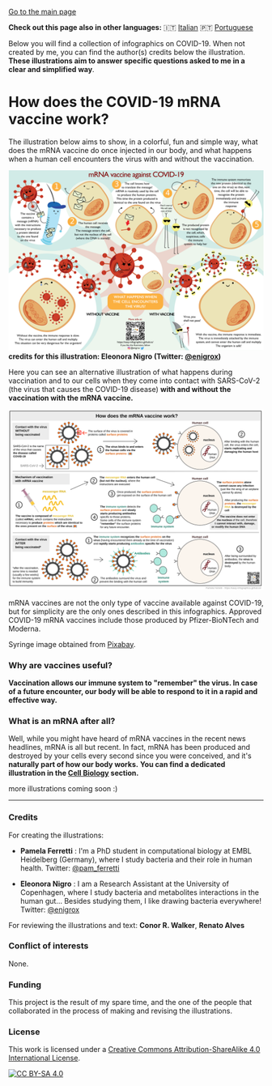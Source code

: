 [Go to the main page](https://easy-infographics.github.io/)

**Check out this page also in other languages:** 🇮🇹  [Italian](../it/) 🇵🇹 [Portuguese](../pt/)

Below you will find a collection of infographics on COVID-19. When not created by me, you can find the author(s) credits below the illustration. 
**These illustrations aim to answer specific questions asked to me in a clear and simplified way**. 

# How does the COVID-19 mRNA vaccine work?

The illustration below aims to show, in a colorful, fun and simple way, what does the mRNA vaccine do once injected in our body, and what happens when a human cell encounters the virus with and without the vaccination.

[![How does the mRNA vaccine work - english cartoon version](images/cartoon_vaccine_EN.svg)](images/cartoon_vaccine_EN.svg)
**credits for this illustration: Eleonora Nigro (Twitter: [@enigrox](https://twitter.com/enigrox))**

Here you can see an alternative illustration of what happens during vaccination and to our cells when they come into contact with SARS-CoV-2 (the virus that causes the COVID-19 disease) **with and without the vaccination with the mRNA vaccine.** 

[![How does the mRNA vaccine work - english version](images/vaccine.svg)](images/vaccine.svg)

mRNA vaccines are not the only type of vaccine available against COVID-19, but for simplicity are the only ones described in this infographics. Approved COVID-19 mRNA vaccines include those produced by Pfizer-BioNTech and Moderna.

Syringe image obtained from [Pixabay](https://pixabay.com/users/janjf93-3084263/).

### Why are vaccines useful?

**Vaccination allows our immune system to "remember" the virus. In case of a future encounter, our body will be able to respond to it in a rapid and effective way.**

### What is an mRNA after all? 

Well, while you might have heard of mRNA vaccines in the recent news headlines, mRNA is all but recent. In fact, mRNA has been produced and destroyed by your cells every second since you were conceived, and it's **naturally part of how our body works.**
**You can find a dedicated illustration in the [Cell Biology](https://easy-infographics.github.io/Cell_Biology) section.**

more illustrations coming soon :)

***

### Credits

For creating the illustrations:

* **Pamela Ferretti** : I'm a PhD student in computational biology at EMBL Heidelberg (Germany), where I study bacteria and their role in human health. Twitter: [@pam_ferretti](https://twitter.com/pam_ferretti)

* **Eleonora Nigro** : I am a Research Assistant at the University of Copenhagen, where I study bacteria and metabolites interactions in the human gut... Besides studying them, I like drawing bacteria everywhere! Twitter: [@enigrox](https://twitter.com/enigrox)

For reviewing the illustrations and text: **Conor R. Walker**, **Renato Alves**

### Conflict of interests

None.

### Funding

This project is the result of my spare time, and the one of the people that collaborated in the process of making and revising the illustrations. 

### License

This work is licensed under a
[Creative Commons Attribution-ShareAlike 4.0 International License][cc-by-sa].

[![CC BY-SA 4.0][cc-by-sa-image]][cc-by-sa]

[cc-by-sa]: http://creativecommons.org/licenses/by-sa/4.0/
[cc-by-sa-image]: https://licensebuttons.net/l/by-sa/4.0/88x31.png
[cc-by-sa-shield]: https://img.shields.io/badge/License-CC%20BY--SA%204.0-lightgrey.svg
